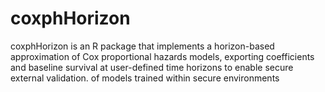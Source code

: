 # coxphHorizon
coxphHorizon is an R package that implements a horizon-based approximation of Cox proportional hazards models, exporting coefficients and baseline survival at user-defined time horizons to enable secure external validation. of models trained within secure environments
